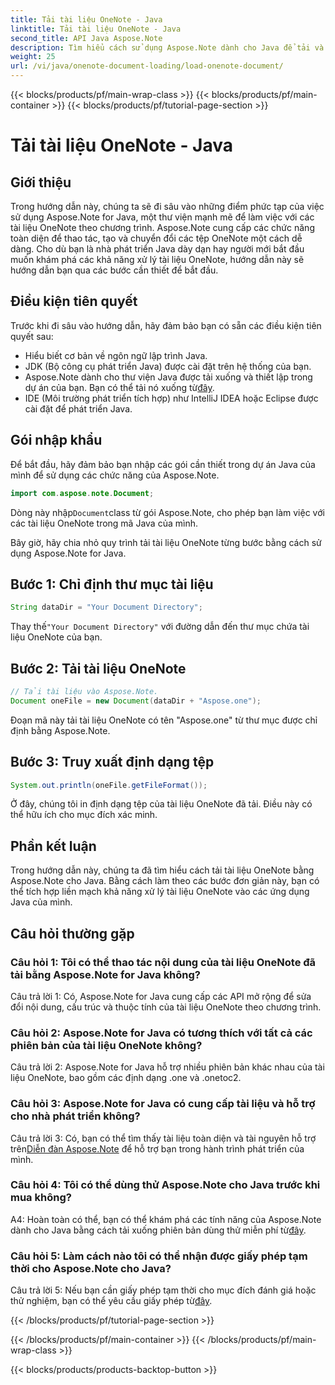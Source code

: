 ```yaml
---
title: Tải tài liệu OneNote - Java
linktitle: Tải tài liệu OneNote - Java
second_title: API Java Aspose.Note
description: Tìm hiểu cách sử dụng Aspose.Note dành cho Java để tải và thao tác các tài liệu OneNote một cách dễ dàng. Hướng dẫn toàn diện dành cho nhà phát triển Java.
weight: 25
url: /vi/java/onenote-document-loading/load-onenote-document/
---
```


{{< blocks/products/pf/main-wrap-class >}}
{{< blocks/products/pf/main-container >}}
{{< blocks/products/pf/tutorial-page-section >}}

# Tải tài liệu OneNote - Java

## Giới thiệu

Trong hướng dẫn này, chúng ta sẽ đi sâu vào những điểm phức tạp của việc sử dụng Aspose.Note for Java, một thư viện mạnh mẽ để làm việc với các tài liệu OneNote theo chương trình. Aspose.Note cung cấp các chức năng toàn diện để thao tác, tạo và chuyển đổi các tệp OneNote một cách dễ dàng. Cho dù bạn là nhà phát triển Java dày dạn hay người mới bắt đầu muốn khám phá các khả năng xử lý tài liệu OneNote, hướng dẫn này sẽ hướng dẫn bạn qua các bước cần thiết để bắt đầu.

## Điều kiện tiên quyết

Trước khi đi sâu vào hướng dẫn, hãy đảm bảo bạn có sẵn các điều kiện tiên quyết sau:

- Hiểu biết cơ bản về ngôn ngữ lập trình Java.
- JDK (Bộ công cụ phát triển Java) được cài đặt trên hệ thống của bạn.
-  Aspose.Note dành cho thư viện Java được tải xuống và thiết lập trong dự án của bạn. Bạn có thể tải nó xuống từ[đây](https://releases.aspose.com/note/java/).
- IDE (Môi trường phát triển tích hợp) như IntelliJ IDEA hoặc Eclipse được cài đặt để phát triển Java.

## Gói nhập khẩu

Để bắt đầu, hãy đảm bảo bạn nhập các gói cần thiết trong dự án Java của mình để sử dụng các chức năng của Aspose.Note.

```java
import com.aspose.note.Document;
```

 Dòng này nhập`Document`class từ gói Aspose.Note, cho phép bạn làm việc với các tài liệu OneNote trong mã Java của mình.

Bây giờ, hãy chia nhỏ quy trình tải tài liệu OneNote từng bước bằng cách sử dụng Aspose.Note for Java.

## Bước 1: Chỉ định thư mục tài liệu

```java
String dataDir = "Your Document Directory";
```

 Thay thế`"Your Document Directory"` với đường dẫn đến thư mục chứa tài liệu OneNote của bạn.

## Bước 2: Tải tài liệu OneNote

```java
// Tải tài liệu vào Aspose.Note.
Document oneFile = new Document(dataDir + "Aspose.one");
```

Đoạn mã này tải tài liệu OneNote có tên "Aspose.one" từ thư mục được chỉ định bằng Aspose.Note.

## Bước 3: Truy xuất định dạng tệp

```java
System.out.println(oneFile.getFileFormat());
```

Ở đây, chúng tôi in định dạng tệp của tài liệu OneNote đã tải. Điều này có thể hữu ích cho mục đích xác minh.

## Phần kết luận

Trong hướng dẫn này, chúng ta đã tìm hiểu cách tải tài liệu OneNote bằng Aspose.Note cho Java. Bằng cách làm theo các bước đơn giản này, bạn có thể tích hợp liền mạch khả năng xử lý tài liệu OneNote vào các ứng dụng Java của mình.

## Câu hỏi thường gặp

### Câu hỏi 1: Tôi có thể thao tác nội dung của tài liệu OneNote đã tải bằng Aspose.Note for Java không?

Câu trả lời 1: Có, Aspose.Note for Java cung cấp các API mở rộng để sửa đổi nội dung, cấu trúc và thuộc tính của tài liệu OneNote theo chương trình.

### Câu hỏi 2: Aspose.Note for Java có tương thích với tất cả các phiên bản của tài liệu OneNote không?

Câu trả lời 2: Aspose.Note for Java hỗ trợ nhiều phiên bản khác nhau của tài liệu OneNote, bao gồm các định dạng .one và .onetoc2.

### Câu hỏi 3: Aspose.Note for Java có cung cấp tài liệu và hỗ trợ cho nhà phát triển không?

 Câu trả lời 3: Có, bạn có thể tìm thấy tài liệu toàn diện và tài nguyên hỗ trợ trên[Diễn đàn Aspose.Note](https://forum.aspose.com/c/note/28) để hỗ trợ bạn trong hành trình phát triển của mình.

### Câu hỏi 4: Tôi có thể dùng thử Aspose.Note cho Java trước khi mua không?

 A4: Hoàn toàn có thể, bạn có thể khám phá các tính năng của Aspose.Note dành cho Java bằng cách tải xuống phiên bản dùng thử miễn phí từ[đây](https://releases.aspose.com/).

### Câu hỏi 5: Làm cách nào tôi có thể nhận được giấy phép tạm thời cho Aspose.Note cho Java?

 Câu trả lời 5: Nếu bạn cần giấy phép tạm thời cho mục đích đánh giá hoặc thử nghiệm, bạn có thể yêu cầu giấy phép từ[đây](https://purchase.aspose.com/temporary-license/).

{{< /blocks/products/pf/tutorial-page-section >}}

{{< /blocks/products/pf/main-container >}}
{{< /blocks/products/pf/main-wrap-class >}}

{{< blocks/products/products-backtop-button >}}
